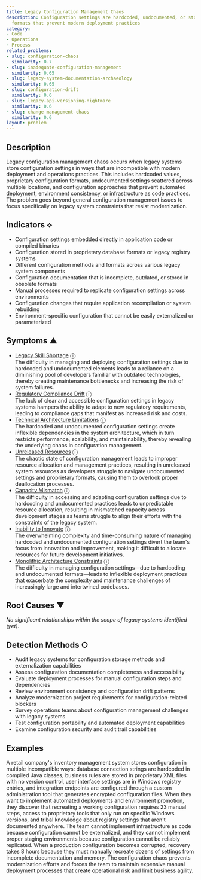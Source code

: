 ```yaml
---
title: Legacy Configuration Management Chaos
description: Configuration settings are hardcoded, undocumented, or stored in proprietary
  formats that prevent modern deployment practices
category:
- Code
- Operations
- Process
related_problems:
- slug: configuration-chaos
  similarity: 0.7
- slug: inadequate-configuration-management
  similarity: 0.65
- slug: legacy-system-documentation-archaeology
  similarity: 0.65
- slug: configuration-drift
  similarity: 0.6
- slug: legacy-api-versioning-nightmare
  similarity: 0.6
- slug: change-management-chaos
  similarity: 0.6
layout: problem
---
```


## Description

Legacy configuration management chaos occurs when legacy systems store configuration settings in ways that are incompatible with modern deployment and operations practices. This includes hardcoded values, proprietary configuration formats, undocumented settings scattered across multiple locations, and configuration approaches that prevent automated deployment, environment consistency, or infrastructure as code practices. The problem goes beyond general configuration management issues to focus specifically on legacy system constraints that resist modernization.

## Indicators ⟡

- Configuration settings embedded directly in application code or compiled binaries
- Configuration stored in proprietary database formats or legacy registry systems
- Different configuration methods and formats across various legacy system components
- Configuration documentation that is incomplete, outdated, or stored in obsolete formats
- Manual processes required to replicate configuration settings across environments
- Configuration changes that require application recompilation or system rebuilding
- Environment-specific configuration that cannot be easily externalized or parameterized

## Symptoms ▲
- [Legacy Skill Shortage](legacy-skill-shortage.md) <span class="info-tooltip" title="Confidence: 0.558, Strength: 0.753">ⓘ</span>
<br/>  The difficulty in managing and deploying configuration settings due to hardcoded and undocumented elements leads to a reliance on a diminishing pool of developers familiar with outdated technologies, thereby creating maintenance bottlenecks and increasing the risk of system failures.
- [Regulatory Compliance Drift](regulatory-compliance-drift.md) <span class="info-tooltip" title="Confidence: 0.539, Strength: 0.765">ⓘ</span>
<br/>  The lack of clear and accessible configuration settings in legacy systems hampers the ability to adapt to new regulatory requirements, leading to compliance gaps that manifest as increased risk and costs.
- [Technical Architecture Limitations](technical-architecture-limitations.md) <span class="info-tooltip" title="Confidence: 0.369, Strength: 0.716">ⓘ</span>
<br/>  The hardcoded and undocumented configuration settings create inflexible dependencies in the system architecture, which in turn restricts performance, scalability, and maintainability, thereby revealing the underlying chaos in configuration management.
- [Unreleased Resources](unreleased-resources.md) <span class="info-tooltip" title="Confidence: 0.364, Strength: 0.612">ⓘ</span>
<br/>  The chaotic state of configuration management leads to improper resource allocation and management practices, resulting in unreleased system resources as developers struggle to navigate undocumented settings and proprietary formats, causing them to overlook proper deallocation processes.
- [Capacity Mismatch](capacity-mismatch.md) <span class="info-tooltip" title="Confidence: 0.357, Strength: 0.755">ⓘ</span>
<br/>  The difficulty in accessing and adapting configuration settings due to hardcoding and undocumented practices leads to unpredictable resource allocation, resulting in mismatched capacity across development stages as teams struggle to align their efforts with the constraints of the legacy system.
- [Inability to Innovate](inability-to-innovate.md) <span class="info-tooltip" title="Confidence: 0.341, Strength: 0.801">ⓘ</span>
<br/>  The overwhelming complexity and time-consuming nature of managing hardcoded and undocumented configuration settings divert the team's focus from innovation and improvement, making it difficult to allocate resources for future development initiatives.
- [Monolithic Architecture Constraints](monolithic-architecture-constraints.md) <span class="info-tooltip" title="Confidence: 0.324, Strength: 0.704">ⓘ</span>
<br/>  The difficulty in managing configuration settings—due to hardcoding and undocumented formats—leads to inflexible deployment practices that exacerbate the complexity and maintenance challenges of increasingly large and intertwined codebases.

## Root Causes ▼

*No significant relationships within the scope of legacy systems identified (yet).*

## Detection Methods ○

- Audit legacy systems for configuration storage methods and externalization capabilities
- Assess configuration documentation completeness and accessibility
- Evaluate deployment processes for manual configuration steps and dependencies
- Review environment consistency and configuration drift patterns
- Analyze modernization project requirements for configuration-related blockers
- Survey operations teams about configuration management challenges with legacy systems
- Test configuration portability and automated deployment capabilities
- Examine configuration security and audit trail capabilities

## Examples

A retail company's inventory management system stores configuration in multiple incompatible ways: database connection strings are hardcoded in compiled Java classes, business rules are stored in proprietary XML files with no version control, user interface settings are in Windows registry entries, and integration endpoints are configured through a custom administration tool that generates encrypted configuration files. When they want to implement automated deployments and environment promotion, they discover that recreating a working configuration requires 23 manual steps, access to proprietary tools that only run on specific Windows versions, and tribal knowledge about registry settings that aren't documented anywhere. The team cannot implement infrastructure as code because configuration cannot be externalized, and they cannot implement proper staging environments because configuration cannot be reliably replicated. When a production configuration becomes corrupted, recovery takes 8 hours because they must manually recreate dozens of settings from incomplete documentation and memory. The configuration chaos prevents modernization efforts and forces the team to maintain expensive manual deployment processes that create operational risk and limit business agility.
